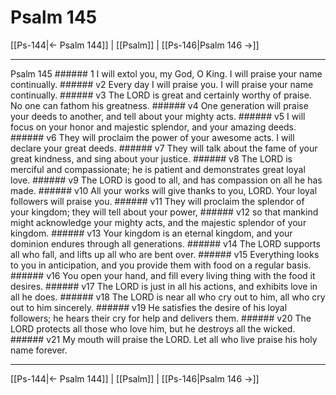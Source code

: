 # Psalm 145

[[Ps-144|← Psalm 144]] | [[Psalm]] | [[Ps-146|Psalm 146 →]]
***

Psalm 145 ###### 1 I will extol you, my God, O King. I will praise your name continually. ###### v2 Every day I will praise you. I will praise your name continually. ###### v3 The LORD is great and certainly worthy of praise. No one can fathom his greatness. ###### v4 One generation will praise your deeds to another, and tell about your mighty acts. ###### v5 I will focus on your honor and majestic splendor, and your amazing deeds. ###### v6 They will proclaim the power of your awesome acts. I will declare your great deeds. ###### v7 They will talk about the fame of your great kindness, and sing about your justice. ###### v8 The LORD is merciful and compassionate; he is patient and demonstrates great loyal love. ###### v9 The LORD is good to all, and has compassion on all he has made. ###### v10 All your works will give thanks to you, LORD. Your loyal followers will praise you. ###### v11 They will proclaim the splendor of your kingdom; they will tell about your power, ###### v12 so that mankind might acknowledge your mighty acts, and the majestic splendor of your kingdom. ###### v13 Your kingdom is an eternal kingdom, and your dominion endures through all generations. ###### v14 The LORD supports all who fall, and lifts up all who are bent over. ###### v15 Everything looks to you in anticipation, and you provide them with food on a regular basis. ###### v16 You open your hand, and fill every living thing with the food it desires. ###### v17 The LORD is just in all his actions, and exhibits love in all he does. ###### v18 The LORD is near all who cry out to him, all who cry out to him sincerely. ###### v19 He satisfies the desire of his loyal followers; he hears their cry for help and delivers them. ###### v20 The LORD protects all those who love him, but he destroys all the wicked. ###### v21 My mouth will praise the LORD. Let all who live praise his holy name forever.

***
[[Ps-144|← Psalm 144]] | [[Psalm]] | [[Ps-146|Psalm 146 →]]
